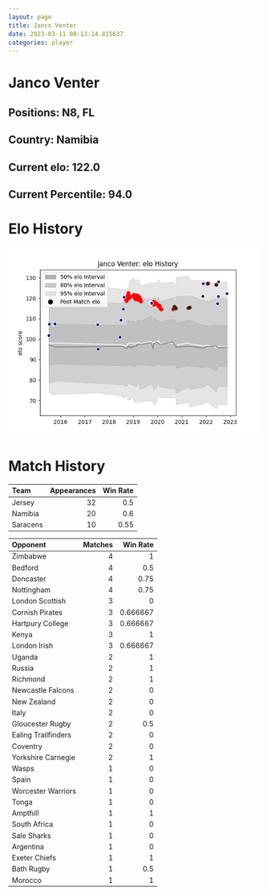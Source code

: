 ```yaml
---  
layout: page  
title: Janco Venter  
date: 2023-03-11 00:13:14.815637  
categories: player  
---
```

# Janco Venter

## Positions: N8, FL

## Country: Namibia

## Current elo: 122.0

## Current Percentile: 94.0

# Elo History


![elo history](history_JancoVenter.png)
# Match History


| Team     |   Appearances |   Win Rate |
|:---------|--------------:|-----------:|
| Jersey   |            32 |       0.5  |
| Namibia  |            20 |       0.6  |
| Saracens |            10 |       0.55 |

| Opponent            |   Matches |   Win Rate |
|:--------------------|----------:|-----------:|
| Zimbabwe            |         4 |   1        |
| Bedford             |         4 |   0.5      |
| Doncaster           |         4 |   0.75     |
| Nottingham          |         4 |   0.75     |
| London Scottish     |         3 |   0        |
| Cornish Pirates     |         3 |   0.666667 |
| Hartpury College    |         3 |   0.666667 |
| Kenya               |         3 |   1        |
| London Irish        |         3 |   0.666667 |
| Uganda              |         2 |   1        |
| Russia              |         2 |   1        |
| Richmond            |         2 |   1        |
| Newcastle Falcons   |         2 |   0        |
| New Zealand         |         2 |   0        |
| Italy               |         2 |   0        |
| Gloucester Rugby    |         2 |   0.5      |
| Ealing Trailfinders |         2 |   0        |
| Coventry            |         2 |   0        |
| Yorkshire Carnegie  |         2 |   1        |
| Wasps               |         1 |   0        |
| Spain               |         1 |   0        |
| Worcester Warriors  |         1 |   0        |
| Tonga               |         1 |   0        |
| Ampthill            |         1 |   1        |
| South Africa        |         1 |   0        |
| Sale Sharks         |         1 |   0        |
| Argentina           |         1 |   0        |
| Exeter Chiefs       |         1 |   1        |
| Bath Rugby          |         1 |   0.5      |
| Morocco             |         1 |   1        |